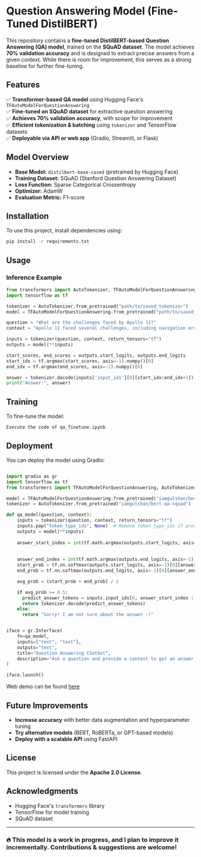 # Question Answering Model (Fine-Tuned DistilBERT)

This repository contains a **fine-tuned DistilBERT-based Question Answering (QA) model**, trained on the **SQuAD dataset**. The model achieves **70% validation accuracy** and is designed to extract precise answers from a given context. While there is room for improvement, this serves as a strong baseline for further fine-tuning.

## Features
✅ **Transformer-based QA model** using Hugging Face's `TFAutoModelForQuestionAnswering`  
✅ **Fine-tuned on SQuAD dataset** for extractive question answering  
✅ **Achieves 70% validation accuracy**, with scope for improvement  
✅ **Efficient tokenization & batching** using `tokenizer` and TensorFlow datasets  
✅ **Deployable via API or web app** (Gradio, Streamlit, or Flask)  

## Model Overview
- **Base Model:** `distilbert-base-cased` (pretrained by Hugging Face)
- **Training Dataset:** SQuAD (Stanford Question Answering Dataset)
- **Loss Function:** Sparse Categorical Crossentropy
- **Optimizer:** AdamW
- **Evaluation Metric:** F1-score

## Installation
To use this project, install dependencies using:

```bash
pip install -r requirements.txt
```

## Usage
### **Inference Example**
```python
from transformers import AutoTokenizer, TFAutoModelForQuestionAnswering
import tensorflow as tf

tokenizer = AutoTokenizer.from_pretrained("path/to/saved_tokenizer")
model = TFAutoModelForQuestionAnswering.from_pretrained("path/to/saved_model")

question = "What are the challenges faced by Apollo 11?"
context = "Apollo 11 faced several challenges, including navigation errors, an overloaded computer, and a nearly failed ascent due to a broken switch."

inputs = tokenizer(question, context, return_tensors="tf")
outputs = model(**inputs)

start_scores, end_scores = outputs.start_logits, outputs.end_logits
start_idx = tf.argmax(start_scores, axis=-1).numpy()[0]
end_idx = tf.argmax(end_scores, axis=-1).numpy()[0]

answer = tokenizer.decode(inputs['input_ids'][0][start_idx:end_idx+1])
print("Answer:", answer)
```

## Training
To fine-tune the model:
```
Execute the code of qa_finetune.ipynb
```

## Deployment
You can deploy the model using Gradio:

```python

import gradio as gr
import tensorflow as tf
from transformers import TFAutoModelForQuestionAnswering, AutoTokenizer

model = TFAutoModelForQuestionAnswering.from_pretrained("iamgulshan/bert-qa-squad")
tokenizer = AutoTokenizer.from_pretrained("iamgulshan/bert-qa-squad")

def qa_model(question, context):
    inputs = tokenizer(question, context, return_tensors="tf")
    inputs.pop("token_type_ids", None)  # Remove token_type_ids if present
    outputs = model(**inputs)
  
    answer_start_index = int(tf.math.argmax(outputs.start_logits, axis=-1)[0])
    
    
    answer_end_index = int(tf.math.argmax(outputs.end_logits, axis=-1)[0])
    start_prob = tf.nn.softmax(outputs.start_logits, axis=-1)[0][answer_start_index]
    end_prob = tf.nn.softmax(outputs.end_logits, axis=-1)[0][answer_end_index]

    avg_prob = (start_prob + end_prob) / 2

    if avg_prob >= 0.5:
      predict_answer_tokens = inputs.input_ids[0, answer_start_index : answer_end_index + 1]
      return tokenizer.decode(predict_answer_tokens)
    else:
      return "Sorry! I am not sure about the answer :)"


iface = gr.Interface(
    fn=qa_model,
    inputs=["text", "text"],
    outputs="text",
    title="Question Answering Chatbot",
    description="Ask a question and provide a context to get an answer.",
)

iface.launch()
```
Web demo can be found [here](https://huggingface.co/spaces/iamgulshan/qaapp)

## Future Improvements
- **Increase accuracy** with better data augmentation and hyperparameter tuning
- **Try alternative models** (BERT, RoBERTa, or GPT-based models)
- **Deploy with a scalable API** using FastAPI

## License
This project is licensed under the **Apache 2.0 License**.

## Acknowledgments
- Hugging Face's `transformers` library
- TensorFlow for model training
- SQuAD dataset

---
### 🔥 This model is a **work in progress**, and I plan to improve it incrementally. Contributions & suggestions are welcome!

